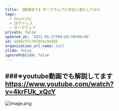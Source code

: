 ```yaml
---
title: 【動画あり】ダークウェブに安全に潜入してみた
tags:
  - Security
  - IPアドレス
  - ダークウェブ
private: false
updated_at: '2021-05-27T09:03:59+09:00'
id: ad8927fc707854c9d485
organization_url_name: null
slide: false
ignorePublish: false
---
```

###※youtube動画でも解説してます
https://www.youtube.com/watch?v=4krFUk_xQcY
---
![image.png](https://qiita-image-store.s3.ap-northeast-1.amazonaws.com/0/924512/3594d8b8-7b01-04fc-694a-844065c38905.png)
